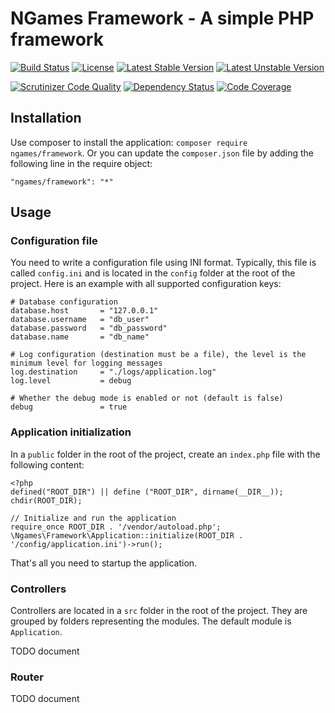# NGames Framework - A simple PHP framework
[![Build Status](https://travis-ci.org/nbraquart/ngames-framework.svg?branch=master)](https://travis-ci.org/nbraquart/ngames-framework)
[![License](https://poser.pugx.org/ngames/framework/license.png)](https://packagist.org/packages/ngames/framework)
[![Latest Stable Version](https://poser.pugx.org/ngames/framework/v/stable)](https://packagist.org/packages/ngames/framework)
[![Latest Unstable Version](https://poser.pugx.org/ngames/framework/v/unstable)](https://packagist.org/packages/ngames/framework)

[![Scrutinizer Code Quality](https://scrutinizer-ci.com/g/nbraquart/ngames-framework/badges/quality-score.png?b=master)](https://scrutinizer-ci.com/g/nbraquart/ngames-framework/?branch=master)
[![Dependency Status](https://www.versioneye.com/user/projects/57a6665e0f6400003353f33b/badge.svg?style=flat-square)](https://www.versioneye.com/user/projects/57a6665e0f6400003353f33b)
[![Code Coverage](https://scrutinizer-ci.com/g/nbraquart/ngames-framework/badges/coverage.png?b=master)](https://scrutinizer-ci.com/g/nbraquart/ngames-framework/?branch=master)

## Installation
Use composer to install the application: `composer require ngames/framework`. Or you can update the `composer.json` file by adding the following line in the require object:

    "ngames/framework": "*"

## Usage
### Configuration file
You need to write a configuration file using INI format. Typically, this file is called `config.ini` and is located in the `config` folder at the root of the project. Here is an example with all supported configuration keys:

    # Database configuration
    database.host       = "127.0.0.1"
    database.username   = "db_user"
    database.password   = "db_password"
    database.name       = "db_name"
    
    # Log configuration (destination must be a file), the level is the minimum level for logging messages
    log.destination     = "./logs/application.log"
    log.level           = debug
    
    # Whether the debug mode is enabled or not (default is false)
    debug               = true

### Application initialization
In a `public` folder in the root of the project, create an `index.php` file with the following content:

    <?php
    defined("ROOT_DIR") || define ("ROOT_DIR", dirname(__DIR__));
    chdir(ROOT_DIR);
    
    // Initialize and run the application
    require_once ROOT_DIR . '/vendor/autoload.php';
    \Ngames\Framework\Application::initialize(ROOT_DIR . '/config/application.ini')->run();

That's all you need to startup the application.

### Controllers
Controllers are located in a `src` folder in the root of the project. They are grouped by folders representing the modules. The default module is `Application`.

TODO document

### Router
TODO document